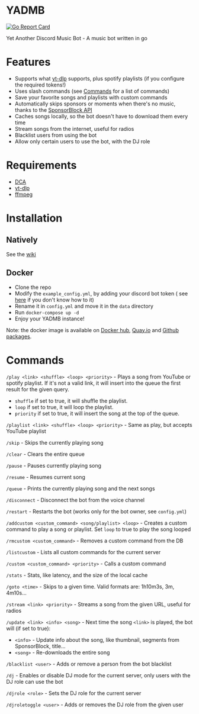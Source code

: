 # YADMB

[![Go Report Card](https://goreportcard.com/badge/github.com/TheTipo01/YADMB)](https://goreportcard.com/report/github.com/TheTipo01/YADMB)

Yet Another Discord Music Bot - A music bot written in go

# Features

- Supports what [yt-dlp](https://github.com/yt-dlp/yt-dlp) supports, plus spotify playlists (if you configure the
  required tokens!)
- Uses slash commands (see [Commands](#commands) for a list of commands)
- Save your favorite songs and playlists with custom commands
- Automatically skips sponsors or moments when there's no music, thanks to
  the [SponsorBlock API](https://sponsor.ajay.app/)
- Caches songs locally, so the bot doesn't have to download them every time
- Stream songs from the internet, useful for radios
- Blacklist users from using the bot
- Allow only certain users to use the bot, with the DJ role

# Requirements

- [DCA](https://github.com/bwmarrin/dca/tree/master/cmd/dca)
- [yt-dlp](https://github.com/yt-dlp/yt-dlp)
- [ffmpeg](https://ffmpeg.org/download.html)

# Installation

## Natively

See
the [wiki](https://github.com/TheTipo01/YADMB/wiki/Tutorial:-install-YADMB-on-Debian-based-distro-(Raspbian,-Ubuntu...))

## Docker

- Clone the repo
- Modify the `example_config.yml`, by adding your discord bot token (
  see [here](https://github.com/TheTipo01/YADMB/wiki/Creating-and-adding-the-bot-to-your-server) if you don't know how
  to it)
- Rename it in `config.yml` and move it in the `data` directory
- Run `docker-compose up -d`
- Enjoy your YADMB instance!

Note: the docker image is available
on [Docker hub](https://hub.docker.com/r/thetipo01/yadmb), [Quay.io](https://quay.io/repository/thetipo01/yadmb)
and [Github packages](https://github.com/TheTipo01/YADMB/pkgs/container/yadmb).

# Commands

`/play <link> <shuffle> <loop> <priority>` - Plays a song from YouTube or spotify playlist.
If it's not a valid link, it will insert into the queue the first result for the given query.

- `shuffle` if set to true, it will shuffle the playlist.
- `loop` if set to true, it will loop the playlist.
- `priority` if set to true, it will insert the song at the top of the queue.

`/playlist <link> <shuffle> <loop> <priority>` - Same as play, but accepts YouTube playlist

`/skip` - Skips the currently playing song

`/clear` - Clears the entire queue

`/pause` - Pauses currently playing song

`/resume` - Resumes current song

`/queue` - Prints the currently playing song and the next songs

`/disconnect` - Disconnect the bot from the voice channel

`/restart` - Restarts the bot (works only for the bot owner, see `config.yml`)

`/addcustom <custom_command> <song/playlist> <loop>` - Creates a custom command to play a song or playlist. Set `loop`
to true to play the song looped

`/rmcustom <custom_command>` - Removes a custom command from the DB

`/listcustom` - Lists all custom commands for the current server

`/custom <custom_command> <priority>` - Calls a custom command

`/stats` - Stats, like latency, and the size of the local cache

`/goto <time>` - Skips to a given time. Valid formats are: 1h10m3s, 3m, 4m10s...

`/stream <link> <priority>` - Streams a song from the given URL, useful for radios

`/update <link> <info> <song>` - Next time the song `<link>` is played, the bot will (if set to true):

- `<info>` - Update info about the song, like thumbnail, segments from SponsorBlock, title...
- `<song>` - Re-downloads the entire song

`/blacklist <user>` - Adds or remove a person from the bot blacklist

`/dj` - Enables or disable DJ mode for the current server, only users with the DJ role can use the bot

`/djrole <role>` - Sets the DJ role for the current server

`/djroletoggle <user>` - Adds or removes the DJ role from the given user

